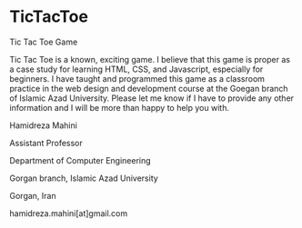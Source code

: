 # TicTacToe
Tic Tac Toe Game

Tic Tac Toe is a known, exciting game. I believe that this game is proper as a case study for learning HTML, CSS, and Javascript, especially for beginners. I have taught and programmed this game as a classroom practice in the web design and development course at the Goegan branch of Islamic Azad University. 
Please let me know if I have to provide any other information and I will be more than happy to help you with.

Hamidreza Mahini

Assistant Professor

Department of Computer Engineering

Gorgan branch, Islamic Azad University

Gorgan, Iran

hamidreza.mahini[at]gmail.com
